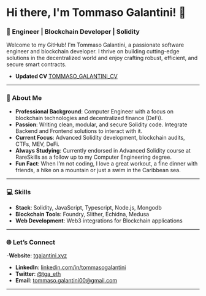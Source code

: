 # Hi there, I'm Tommaso Galantini! 👋

### 🚀 Engineer | Blockchain Developer | Solidity

Welcome to my GitHub! I'm Tommaso Galantini, a passionate software engineer and blockchain developer. I thrive on building cutting-edge solutions in the decentralized world and enjoy crafting robust, efficient, and secure smart contracts.
- **Updated CV** [TOMMASO_GALANTINI_CV](https://pdfupload.io/docs/74d27638)

---

### 🌟 About Me
- **Professional Background**: Computer Engineer with a focus on blockchain technologies and decentralized finance (DeFi).
- **Passion**: Writing clean, modular, and secure Solidity code. Integrate Backend and Frontend solutions to interact with it.
- **Current Focus**: Advanced Solidity development, blockchain audits, CTFs, MEV, DeFi.
- **Always Studying**: Currently endorsed in Advanced Solidity course at RareSkills as a follow up to my Computer Engineering degree.
- **Fun Fact**: When I’m not coding, I love a great workout, a fine dinner with friends, a hike on a mountain or just a swim in the Caribbean sea.

---

### 💻 Skills

- **Stack**: Solidity, JavaScript, Typescript, Node.js, Mongodb
- **Blockchain Tools**: Foundry, Slither, Echidna, Medusa
- **Web Development**: Web3 integrations for Blockchain applications

---


### 🌐 Let’s Connect

-**Website**: [tgalantini.xyz](https://tgalantini.xyz)
- **LinkedIn**: [linkedin.com/in/tommasogalantini](https://www.linkedin.com/in/tommaso-galantini-65453b20a/)
- **Twitter**: [@tga_eth](https://x.com/tga_eth)
- **Email**: tommaso.galantini00@gmail.com

---


